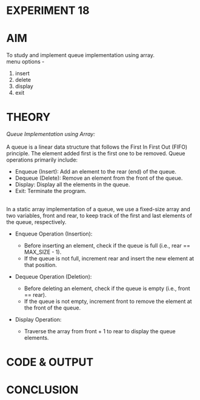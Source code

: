 # EXPERIMENT 18
# AIM
To study and implement queue implementation using array. <BR>
menu options -  <BR>
1) insert <BR>
2) delete  <BR>
3) display  <BR>
4) exit <BR>
# THEORY
*Queue Implementation using Array:* <BR>
<BR>
A queue is a linear data structure that follows the First In First Out (FIFO) principle. The element added first is the first one to be removed. Queue operations primarily include: <BR>
* Enqueue (Insert): Add an element to the rear (end) of the queue. <BR>
* Dequeue (Delete): Remove an element from the front of the queue. <BR>
* Display: Display all the elements in the queue. <BR>
* Exit: Terminate the program. <BR>
 <BR>
In a static array implementation of a queue, we use a fixed-size array and two variables, front and rear, to keep track of the first and last elements of the queue, respectively.  <BR>

* Enqueue Operation (Insertion): <BR>
  * Before inserting an element, check if the queue is full (i.e., rear == MAX_SIZE - 1). <BR>
  * If the queue is not full, increment rear and insert the new element at that position. <BR>

* Dequeue Operation (Deletion): <BR>
  * Before deleting an element, check if the queue is empty (i.e., front == rear). <BR>
  * If the queue is not empty, increment front to remove the element at the front of the queue. <BR>

* Display Operation: <BR>
  * Traverse the array from front + 1 to rear to display the queue elements. <BR>
  
# CODE & OUTPUT
# CONCLUSION
